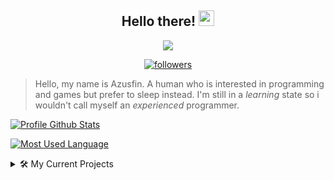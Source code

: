 <h2 align="center">
  Hello there!
  <img src="https://media.giphy.com/media/hvRJCLFzcasrR4ia7z/giphy.gif" width="25">
</h2>

<p align="center">
  <img src="https://readme-typing-svg.herokuapp.com/?lines=Sleep+Is+Healthy!&center=true&width=200&height=30">
</p>

<p align="center">
  <a href="https://github.com/Azusfin">
    <img alt="followers" title="Follow Me" src="https://img.shields.io/github/followers/Azusfin?color=bf51d3&labelColor=ce58e4&style=for-the-badge&logo=github&label=Follow%20me"/></a>
</p>

> Hello, my name is Azusfin. A human who is interested in programming and games but prefer to sleep instead. I'm still in a _learning_ state so i wouldn't call myself an _experienced_ programmer.

[![Profile Github Stats](https://github-readme-stats.vercel.app/api?username=Azusfin&show_icons=true&title_color=e560ff&icon_color=e560ff&text_color=fff&bg_color=140522)](https://github.com/anuraghazra/github-readme-stats)

[![Most Used Language](https://github-readme-stats.vercel.app/api/top-langs?username=Azusfin&langs_count=8&layout=compact&title_color=e560ff&text_color=fff&bg_color=140522)](https://github.com/anuraghazra/github-readme-stats)

<details>
<summary>🛠 My Current Projects</summary>
<p>

- [clpl](https://github.com/Azusfin/clpl) - Chamaelyn Key-Value Pair Language
- [basic-jsmath](https://github.com/Azusfin/basic-jsmath) - A lightweight math parsing library to deal with some basic maths
</p>
</details>
